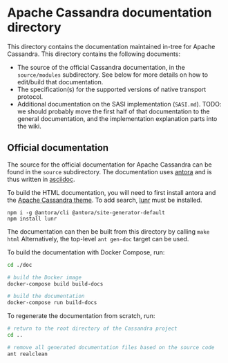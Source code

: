 <!--
#
# Licensed to the Apache Software Foundation (ASF) under one
# or more contributor license agreements.  See the NOTICE file
# distributed with this work for additional information
# regarding copyright ownership.  The ASF licenses this file
# to you under the Apache License, Version 2.0 (the
# "License"); you may not use this file except in compliance
# with the License.  You may obtain a copy of the License at
#
#     http://www.apache.org/licenses/LICENSE-2.0
#
# Unless required by applicable law or agreed to in writing, software
# distributed under the License is distributed on an "AS IS" BASIS,
# WITHOUT WARRANTIES OR CONDITIONS OF ANY KIND, either express or implied.
# See the License for the specific language governing permissions and
# limitations under the License.
#
-->

Apache Cassandra documentation directory
========================================

This directory contains the documentation maintained in-tree for Apache
Cassandra. This directory contains the following documents:
- The source of the official Cassandra documentation, in the `source/modules`
  subdirectory. See below for more details on how to edit/build that
  documentation.
- The specification(s) for the supported versions of native transport protocol.
- Additional documentation on the SASI implementation (`SASI.md`). TODO: we
  should probably move the first half of that documentation to the general
  documentation, and the implementation explanation parts into the wiki.


Official documentation
----------------------

The source for the official documentation for Apache Cassandra can be found in
the `source` subdirectory. The documentation uses [antora](http://www.antora.org/)
and is thus written in [asciidoc](http://asciidoc.org).

To build the HTML documentation, you will need to first install antora and the
[Apache Cassandra theme](https://???). To add search, [lunr](https://lunrjs.com) must be installed.

```
npm i -g @antora/cli @antora/site-generator-default
npm install lunr
```

The documentation can then be built from this directory by calling `make html`
Alternatively, the top-level `ant gen-doc` target can be used.  

To build the documentation with Docker Compose, run:

```bash
cd ./doc

# build the Docker image
docker-compose build build-docs

# build the documentation
docker-compose run build-docs
```

To regenerate the documentation from scratch, run:

```bash
# return to the root directory of the Cassandra project
cd ..

# remove all generated documentation files based on the source code
ant realclean
```
